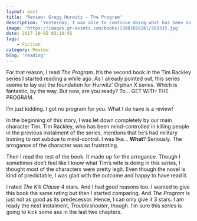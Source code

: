 ```yaml
---
layout: post
title: 'Review: Gregg Hurwitz - The Program'
description: 'Yesterday, I was able to continue doing what has been on my mind for quite some time now. Instead of reading parts of a series spread out, when I want to, I&#8217;m now trying to read it sooner. That way I get the full experience of the series.'
image: 'https://images.gr-assets.com/books/1388281626l/583315.jpg'
date: 2017-10-05 03:10:45
tags:
    - Fiction
category: Review
blog: 'reading'
---
```

For that reason, I read <em>The Program</em>. It&#8217;s the second book in the Tim Rackley series I started reading a while ago. As I already pointed out, this series seems to lay out the foundation for Hurwitz&#8217; Orphan X series. Which is fantastic, by the way. But now, are you ready? To&#8230; GET WITH THE PROGRAM.

I&#8217;m just kidding. I got no program for you. What I do have is a review!

In the beginning of this story, I was let down completely by our main character Tim. Tim Rackley, who has been mind-controlled in killing people in the previous instalment of the series, mentions that he&#8217;s had military training to not subdue to mind-control. I was like&#8230; <b>What</b>? Seriously. The arrogance of the character was so frustrating.

Then I read the rest of the book. It made up for the arrogance. Though I sometimes don&#8217;t feel like I know what Tim&#8217;s wife is doing in this series, I thought most of the characters were pretty legit. Even though the novel is kind of predictable, I was glad with the outcome and happy to have read it.

I rated <em>The Kill Clause</em> 4 stars. And I had good reasons too. I wanted to give this book the same rating but then I started comparing. And <em>The Program</em> is just not as good as its predecessor. Hence, I can only give it 3 stars. I am ready the next instalment, <em>Troubleshooter</em>, though. I&#8217;m sure this series is going to kick some ass in the last two chapters.